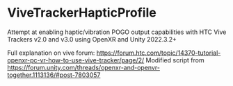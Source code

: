 # ViveTrackerHapticProfile
Attempt at enabling haptic/vibration POGO output capabilities with HTC Vive Trackers v2.0 and v3.0
using OpenXR and Unity 2022.3.2+

Full explanation on vive forum: https://forum.htc.com/topic/14370-tutorial-openxr-pc-vr-how-to-use-vive-tracker/page/2/
Modified script from https://forum.unity.com/threads/openxr-and-openvr-together.1113136/#post-7803057
